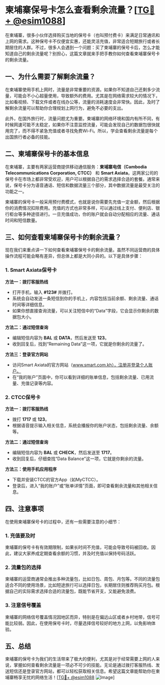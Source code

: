 # 柬埔寨保号卡怎么查看剩余流量？[[TG💪+ @esim1088](https://t.me/s/esim1088)]

在柬埔寨，很多小伙伴选择购买当地的保号卡（也叫预付费卡）来满足日常通讯和上网的需求。这种保号卡不仅便宜实惠，还能灵活充值，非常适合短期旅行或者长期居住的人群。不过，很多人会遇到一个问题：买了柬埔寨的保号卡后，怎么才能知道自己的剩余流量呢？别担心，这篇文章就来手把手教你如何查看柬埔寨保号卡的剩余流量。

## 一、为什么需要了解剩余流量？

在柬埔寨使用手机上网时，流量是非常重要的资源。如果你不知道自己还剩多少流量，可能会不小心超量使用，导致额外的费用。尤其是在网络需求较大的情况下，比如看视频、下载文件或者在线办公等，流量的消耗速度会非常快。因此，及时了解剩余流量可以帮助你合理规划上网行为，避免不必要的支出。

此外，在国外旅行时，流量问题尤为重要。柬埔寨的网络环境和国内有所不同，有时候网速可能不太稳定，如果你不注意监控流量，可能会发现自己的数据包很快就用完了，而不得不紧急充值或者寻找免费Wi-Fi。所以，学会查看剩余流量是每个出国旅行者必备的技能。

## 二、柬埔寨保号卡的基本信息

在柬埔寨，主要有两家运营商提供移动通信服务：**柬埔寨电信（Cambodia Telecommunications Corporation, CTCC）** 和 **Smart Axiata**。这两家公司的保号卡在市场上都非常受欢迎，用户可以根据自己的需求选择合适的套餐。通常来说，保号卡分为语音通话、短信和数据流量三个部分，其中数据流量是最受关注的功能之一。

柬埔寨的保号卡一般采用预付费模式，也就是说你需要先充值一定金额，然后根据你的消费情况扣除费用。充值的方式也非常多样，可以通过线上支付、便利店、银行柜台等多种途径进行。一旦充值成功，你的账户就会自动分配相应的流量、通话时间和短信数量。

## 三、如何查看柬埔寨保号卡的剩余流量？

现在我们来重点讲一下如何查看柬埔寨保号卡的剩余流量。虽然不同运营商的具体操作流程可能会略有差异，但总体上都是大同小异的。以下是具体步骤：

### 1. Smart Axiata保号卡

**方法一：拨打客服热线**
- 打开手机，输入 **#123#** 并拨打。
- 系统会自动发送一条短信到你的手机上，内容包括当前余额、剩余流量、通话时间等详细信息。
- 如果你想直接查询流量，可以关注短信中的“Data”字段，它会显示你剩余的数据包大小。

**方法二：通过短信查询**
- 编辑短信内容为 **BAL** 或 **DATA**，然后发送至 **123**。
- 收到回复后，找到“Remaining Data”这一项，它就是你剩余的流量了。

**方法三：登录官方网站**
- 访问Smart Axiata的官方网站（www.smart.com.kh），注册并登录个人账户。
- 在“我的账户”页面中，你可以看到详细的账单信息，包括剩余流量、已用流量、充值记录等内容。

### 2. CTCC保号卡

**方法一：拨打客服热线**
- 拨打 **1717** 或 **123**。
- 根据语音提示输入相关信息，系统会播报你的账户状态，包括剩余流量、余额等。

**方法二：通过短信查询**
- 编辑短信内容为 **BAL** 或 **CHECK**，然后发送至 **1717**。
- 收到回复后，仔细查找“Data Balance”这一项，它就是你剩余的流量。

**方法三：使用手机应用程序**
- 下载并安装CTCC的官方App（如MyCTCC）。
- 登录后，进入“我的账户”或“账单详情”页面，即可查看剩余流量和其他相关信息。

## 四、注意事项

在使用柬埔寨保号卡的过程中，还有一些需要注意的小细节：

### 1. 充值要及时
柬埔寨的保号卡有有效期限制，如果长时间不充值，可能会导致号码被回收。因此，建议大家养成定期查看余额的习惯，并及时充值以保持号码活跃。

### 2. 流量包的选择
柬埔寨的运营商通常会推出多种流量包，比如日包、周包、月包等。不同的流量包适合不同的使用场景，比如短途旅行可以选择日包，长期居住则推荐购买月包。根据自己的实际需求选择合适的流量包，既能节省开支，又能避免浪费。

### 3. 注意信号覆盖
柬埔寨的网络信号覆盖情况因地区而异，特别是在偏远山区或者乡村地带，信号可能比较弱。因此，在使用保号卡时，尽量选择信号较好的地方上网，以免影响体验。

## 五、总结

柬埔寨的保号卡为我们的生活带来了极大的便利，尤其是对于经常需要上网的人来说，掌握如何查看剩余流量是一项必不可少的技能。无论是通过拨打客服热线、发送短信还是登录官方网站，都可以轻松获取相关信息。希望这篇文章能帮助你在柬埔寨畅享无忧的网络生活！[[TG💪+ @esim1088](https://t.me/s/esim1088) ![Image](https://i.postimg.cc/4NQfJmqS/Snipaste-2025-05-13-00-14-12.png)]